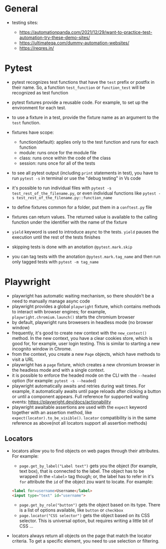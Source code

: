# General

- testing sites:

  + https://automationpanda.com/2021/12/29/want-to-practice-test-automation-try-these-demo-sites/
  + https://ultimateqa.com/dummy-automation-websites/
  + https://reqres.in/

# Pytest

- pytest recognizes test functions that have the `test` prefix or postfix in their name. So, a function `test_function` or `function_test` will be recognized as test function
- pytest fixtures provide a reusable code. For example, to set up the environment for each test.
- to use a fixture in a test, provide the fixture name as an argument to the `test` function.
- fixtures have scope:

  - function(default): applies only to the test function and runs for each function
  - module: runs once for the module file
  - class: runs once within the code of the class
  - session: runs once for all of the tests

- to see all pytest output (including `print` statements in test), you have to run `pytest -s` in terminal or use the "debug testing" in Vs code
- it's possible to run individual files with `pytest -s test_rest_of_the_filename.py`, or even individual functions like `pytest -s test_rest_of_the_filename.py::function_name`
- to define fixtures common for a folder, put them in a `conftest.py` file
- fixtures can return values. The returned value is available to the calling function under the identifier with the name of the fixture 
- `yield` keyword is used to introduce async to the tests. `yield` pauses the execution until the rest of the tests finishes
- skipping tests is done with an anotation `@pytest.mark.skip`
- you can tag tests with the anotation `@pytest.mark.tag_name` and then run only tagged tests with `pytest -m tag_name`

# Playwright

- playwright has automatic waiting mechanism, so there shouldn't be a need to manually manage async code
- playwright provides a global `playwright` fixture, which contains methods to interact with browser engines; for example, `playwright.chromium.launch()` starts the chromium browser
- by default, playwright runs browesers in headless mode (no browser window)
- frequently, it's good to create new context with the `new_context()` method. In the new context, you have a clear cookies store, which is good for, for example, user login testing. This is similar to starting a new incognito window in Chrome.
- from the context, you create a new `Page` objects, which have methods to visit a URL
- playwright has a `page` fixture, which creates a new chromium browser in the headless mode and with a single context. 
- it is possible to enforce the headed mode on the CLI with the `--headed` option (for example: `pytest -s --headed`)
- playwright automatically awaits and retries during wait times. For example, it automatically awaits until page reloads after clicking a button or until a component appears. Full reference for supported waiting events: https://playwright.dev/docs/actionability
- playwright awaitable assertions are used with the `expect` keyword together with an assertion method, like `expect(locator).to_be_visible()`. `locator` compatibility is in the same reference as above(not all locators support all assertion methods)

## Locators

- locators allow you to find objects on web pages through their attributes. For example:

  - `page.get_by_label("Label text")` gets you the object (for example, text box), that is connected to the label. The object has to be wrapped in the `<label>` tag though; or, the label has to refer in it's `for` attribute the `id` of the object zou want to locate. For example:

  ```html
  <label for=username>Username</label>
  <input type="text" id="username">
  ```

  - `page.get_by_role("button")` gets the object based on its type. There is a list of options available, like `button` or `checkbox`
  - `page.locator("CSS selector")` gets the object based on its CSS selector. This is universal option, but requires writing a little bit of CSS ...

- locators always return all objects on the page that match the locator criteria. To get a specific element, you need to use selection or filtering.
